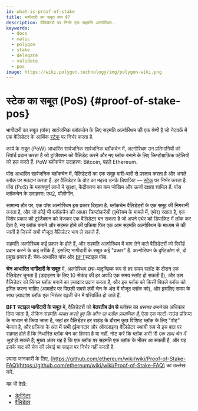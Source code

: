 ```yaml
---
id: what-is-proof-of-stake
title: भागीदारी का सबूत क्या है?
description: वैलिडेटरों पर निर्भर एक सहमति अल्गोरिथम.
keywords:
  - docs
  - matic
  - polygon
  - stake
  - delegate
  - validate
  - pos
image: https://wiki.polygon.technology/img/polygon-wiki.png
---
```


# स्टेक का सबूत (PoS) {#proof-of-stake-pos}

भागीदारी का सबूत (पॉस) सार्वजनिक ब्लॉकचेन के लिए सहमति अल्गोरिथम की एक श्रेणी है जो नेटवर्क में एक वैलिडेटर के आर्थिक [स्टेक](/docs/maintain/glossary#staking) पर निर्भर करता है.

कार्य के सबूत (PoW) आधारित सार्वजनिक सार्वजनिक ब्लॉकचेन में, अल्गोरिथम उन प्रतिभागियों को रिवॉर्ड प्रदान करता है जो ट्रांज़ैक्शन को वैलिडेट करने और नए ब्लॉक बनाने के लिए क्रिप्टोग्राफ़िक पहेलियों को हल करते हैं. PoW ब्लॉकचेन उदाहरण: Bitcoin, पहले Ethereum.

पॉस आधारित सार्वजनिक ब्लॉकचेन में, वैलिडेटरों का एक समूह बारी-बारी से प्रस्ताव करता है और अगले ब्लॉक पर मतदान करता है. हर वैलिडेटर के वोट का महत्त्व उनके डिपाज़िट — [स्टेक](/docs/maintain/glossary#staking) पर निर्भर करता है. पॉस (PoS) के महत्वपूर्ण लाभों में सुरक्षा, केंद्रीकरण का कम जोखिम और ऊर्जा दक्षता शामिल हैं. पॉस ब्लॉकचेन के उदाहरण: एथ2, पॉलीगॉन.

सामान्य तौर पर, एक पॉस अल्गोरिथम इस प्रकार दिखता है. ब्लॉकचेन वैलिडेटरों के एक समूह की निगरानी करता है, और जो कोई भी ब्लॉकचैन की आधार क्रिप्टोकरेंसी (एथेरेयम के मामले में, एथेर) रखता है, एक विशेष प्रकार की ट्रांज़ैक्शन को भेजकर एक वैलिडेटर बन सकता है जो अपने एथेर को डिपाज़िट में लॉक कर देता है. नए ब्लॉक बनाने और सहमत होने की प्रक्रिया फिर एक आम सहमति अल्गोरिथम के माध्यम से की जाती है जिसमें सभी मौजूदा वैलिडेटर भाग ले सकते हैं.

सहमति अल्गोरिथम कई प्रकार के होते हैं, और सहमति अल्गोरिथम में भाग लेने वाले वैलिडेटरों को रिवॉर्ड प्रदान करने के कई तरीके हैं, इसलिए भागीदारी के सबूत कई "प्रकार" हैं. अल्गोरिथम के दृष्टिकोण से, दो प्रमुख प्रकार हैं: चेन-आधारित पॉस और [BFT](https://en.wikipedia.org/wiki/Byzantine_fault_tolerance)स्टाइल पॉस.

**चेन आधारित भागीदारी के सबूत** में, अल्गोरिथम छद्म-यादृच्छिक रूप से हर समय स्लॉट के दौरान एक वैलिडेटर चुनता है (उदाहरण के लिए 10 सेकंड की हर अवधि एक समय स्लॉट हो सकती है), और उस वैलिडेटर को सिंगल ब्लॉक बनाने का ज़्यादाार प्रदान करता है, और इस ब्लॉक को किसी पिछले ब्लॉक को इंगित करना चाहिए (आमतौर पर पिछली सबसे लंबी चेन के अंत में मौजूद ब्लॉक को), और इसलिए समय के साथ ज़्यादाांश ब्लॉक एक निरंतर बढ़ती चेन में परिवर्तित हो जाते हैं.

**BFT स्टाइल भागीदारी के सबूत** में, वैलिडेटरों को **बेतरतीब ढंग से** ब्लॉक्स का *प्रस्ताव करने* का अधिकार दिया जाता है, लेकिन सहमति *व्यक्त करते हुए कि कौन सा ब्लॉक प्रामाणिक है*, ऐसा एक मल्टी-राउंड प्रक्रिया के माध्यम से किया जाता है, जहां हर वैलिडेटर हर राउंड के दौरान कुछ विशिष्ट ब्लॉक के लिए "वोट" भेजता है, और प्रक्रिया के अंत में सभी (ईमानदार और ऑनलाइन) वैलिडेटर स्थायी रूप से इस बात पर सहमत होते हैं कि निर्धारित ब्लॉक चेन का हिस्सा है या नहीं. नोट करें कि ब्लॉक अभी भी *एक साथ चेन में जुड़े* हो सकते हैं; मुख्य अंतर यह है कि एक ब्लॉक पर सहमति एक ब्लॉक के भीतर आ सकती है, और यह इसके बाद की चेन की लंबाई या साइज़ पर निर्भर नहीं करती है.

ज़्यादा जानकारी के लिए, [https://github.com/ethereum/wiki/wiki/Proof-of-Stake-FAQ](https://github.com/ethereum/wiki/wiki/Proof-of-Stake-FAQ) का उल्लेख करें.

यह भी देखें:

* [डेलीगेटर](/docs/maintain/glossary#delegator)
* [वैलिडेटर](/docs/maintain/glossary#validator)
